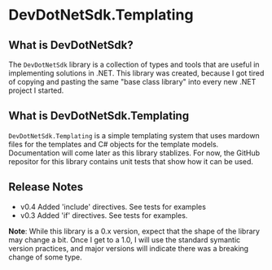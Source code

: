 # DevDotNetSdk.Templating

## What is DevDotNetSdk?

The `DevDotNetSdk` library is a collection of types and tools that are useful in implementing solutions in .NET. This library was created, because I got tired of copying and pasting the same "base class library" into every new .NET project I started.

## What is DevDotNetSdk.Templating

`DevDotNetSdk.Templating` is a simple templating system that uses mardown files for the templates and C# objects for the template models. Documentation will come later as this library stablizes.  For now, the GitHub repositor for this library contains unit tests that show how it can be used.

## Release Notes

- v0.4
  Added 'include' directives. See tests for examples
- v0.3
  Added 'if' directives. See tests for examples.

**Note**: While this library is a 0.x version, expect that the shape of the library may change a bit.  Once I get to a 1.0, I will use the standard symantic version practices, and major versions will indicate there was a breaking change of some type.
